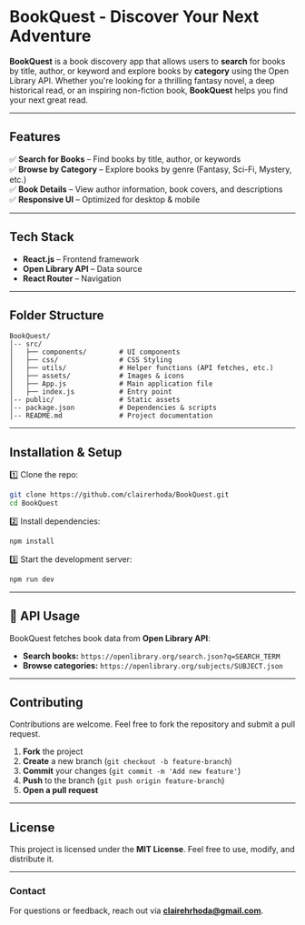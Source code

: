 # BookQuest - Discover Your Next Adventure

**BookQuest** is a book discovery app that allows users to **search** for books by title, author, or keyword and explore books by **category** using the Open Library API. Whether you're looking for a thrilling fantasy novel, a deep historical read, or an inspiring non-fiction book, **BookQuest** helps you find your next great read.

---

## Features

✅ **Search for Books** – Find books by title, author, or keywords  
✅ **Browse by Category** – Explore books by genre (Fantasy, Sci-Fi, Mystery, etc.)  
✅ **Book Details** – View author information, book covers, and descriptions  
✅ **Responsive UI** – Optimized for desktop & mobile  

---

## Tech Stack

- **React.js** – Frontend framework
- **Open Library API** – Data source
- **React Router** – Navigation

---


## Folder Structure

```
BookQuest/
│-- src/
│   ├── components/        # UI components
│   ├── css/               # CSS Styling
│   ├── utils/             # Helper functions (API fetches, etc.)
│   ├── assets/            # Images & icons
│   ├── App.js             # Main application file
│   ├── index.js           # Entry point
│-- public/                # Static assets
│-- package.json           # Dependencies & scripts
│-- README.md              # Project documentation
```

---

## Installation & Setup

1️⃣ Clone the repo:
```sh
git clone https://github.com/clairerhoda/BookQuest.git
cd BookQuest
```

2️⃣ Install dependencies:
```sh
npm install
```

3️⃣ Start the development server:
```sh
npm run dev
```

---

## 🔗 API Usage

BookQuest fetches book data from **Open Library API**:
- **Search books:** `https://openlibrary.org/search.json?q=SEARCH_TERM`
- **Browse categories:** `https://openlibrary.org/subjects/SUBJECT.json`

---

## Contributing

Contributions are welcome. Feel free to fork the repository and submit a pull request.

1. **Fork** the project
2. **Create** a new branch (`git checkout -b feature-branch`)
3. **Commit** your changes (`git commit -m 'Add new feature'`)
4. **Push** to the branch (`git push origin feature-branch`)
5. **Open a pull request**

---

## License

This project is licensed under the **MIT License**. Feel free to use, modify, and distribute it.

---

### Contact
For questions or feedback, reach out via **[clairehrhoda@gmail.com](#)**.

